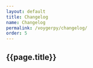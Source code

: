 ```yaml
---
layout: default
title: Changelog
name: Changelog
permalink: /voygerpy/changelog/
order: 5
---
```


## {{page.title}}